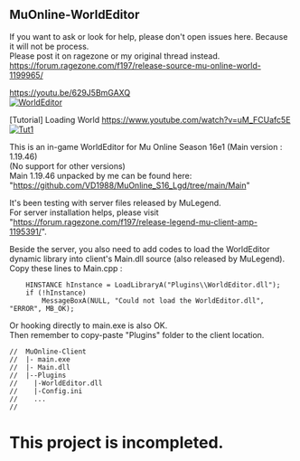 ## MuOnline-WorldEditor  
  
If you want to ask or look for help, please don't open issues here. Because it will not be process.  
Please post it on ragezone or my original thread instead. https://forum.ragezone.com/f197/release-source-mu-online-world-1199965/  
  
https://youtu.be/629J5BmGAXQ  
[![WorldEditor](https://img.youtube.com/vi/629J5BmGAXQ/hqdefault.jpg)](https://youtu.be/629J5BmGAXQ)  
  
[Tutorial] Loading World
https://www.youtube.com/watch?v=uM_FCUafc5E  
[![Tut1](https://img.youtube.com/vi/uM_FCUafc5E/hqdefault.jpg)](https://youtu.be/uM_FCUafc5E)  

This is an in-game WorldEditor for Mu Online Season 16e1 (Main version : 1.19.46)  
(No support for other versions)  
Main 1.19.46 unpacked by me can be found here: "https://github.com/VD1988/MuOnline_S16_Lgd/tree/main/Main"  
  
It's been testing with server files released by MuLegend.  
For server installation helps, please visit "https://forum.ragezone.com/f197/release-legend-mu-client-amp-1195391/".  
  
Beside the server, you also need to add codes to load the WorldEditor dynamic library into client's Main.dll source (also released by MuLegend).  
Copy these lines to Main.cpp :  
```
	HINSTANCE hInstance = LoadLibraryA("Plugins\\WorldEditor.dll");
	if (!hInstance) 
		MessageBoxA(NULL, "Could not load the WorldEditor.dll", "ERROR", MB_OK);
```
Or hooking directly to main.exe is also OK.  
Then remember to copy-paste "Plugins" folder to the client location.  
```
//  MuOnline-Client
//  |- main.exe
//  |- Main.dll
//  |--Plugins
//    |-WorldEditor.dll
//    |-Config.ini
//    ...
//
```

# This project is incompleted.
